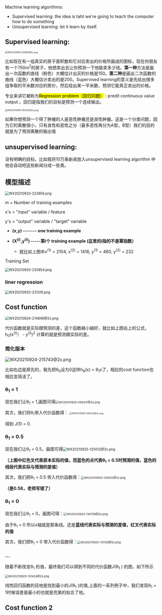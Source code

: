 Machine learning algorithms:

- Supervised learning: the idea is taht we're going to teach the computer how to do something
- Unsupervised learning: let it learn by itself.

 ## Supervised learning:

<img src="https://i.loli.net/2021/09/15/zMhscS4pYb5No1k.png" alt="WX20210915-230641@2x.png" style="zoom:50%;" />

比如现在有一组真实的房子面积数和它对应卖出的价格所画成的图标，现在你朋友有一个750m<sup>2</sup>的房子，他想卖出去让你预测一下他能卖多少钱。**第一种**方法是画出一次函数的直线（粉色）大概估计出买的价格是150。**第二种**是画出二次函数的曲线（蓝色）大概估计卖出的是200。Supervised learning的意义是先给出很多组争取的平米数对应的房价，然后给出某一平米数，预测它能真正卖出的价格。

专业来讲它被称为<mark>Regression problem（回归问题）</mark> : predit continuous value output 。回归是指我们的目标是预测一个连续输出。

<img src="https://i.loli.net/2021/09/16/pwCyWrxm4XJUZYj.png" alt="WX20210916-002342@2x.png" style="zoom:50%;" />

如果你想预测一个得了肿瘤的人是恶性肿瘤还是良性肿瘤。这是一个分类问题，因为它的离散很小，只有良性和恶性之分（最多恶性再分为A型，B型）我们的目的就是为了预测离散的输出值

## unsupervised learning:

没有明确的目标。比如我将10万条新闻放入unsupervised learning algorithm 中他会自动吧这些新闻分成一些类。    

## 模型描述

<img src="https://i.loli.net/2021/09/20/SEqAyMLjmahu9cD.png" alt="WX20210920-223956.png" style="zoom:80%;" />

m = Number of training examples

x's = "input" variable / feature

y's = "output" variable / "target" variable

* **(x,y) ------- one training example**

* **(X<sup>(i)</sup>,y<sup>(i)</sup>) -----第i个 training example (这里的i指的不是幂指数）**
  * 就比如上图中x<sup>(1)</sup> = 2104, x<sup>(2)</sup> = 1416, y<sup>(1)</sup> = 460, y<sup>(2)</sup> = 232

Training Set  

<img src="https://i.loli.net/2021/09/20/Tv8bV46KJXYrSjc.png" alt="WX20210920-230854.png" style="zoom:80%;" />

  ### liner regression

<img src="https://i.loli.net/2021/09/20/QT7AxHZX52Yvmfy.png" alt="WX20210920-231319.png" style="zoom:80%;" />

## Cost function

 <img src="https://i.loli.net/2021/09/24/RUkdhsEMetpKjiS.png" alt="WX20210924-214848@2x.png" style="zoom:80%;" />

代价函数就是实际跟预测的差，这个函数越小越好，就比如上图右上的公式，h<sub>0</sub>(x<sup>(i)</sup>） - y<sup>(i)</sup>)<sup>2</sup> 计算的就是预测跟实际的差。	

### 简化版本

![WX20210924-215743@2x.png](https://i.loli.net/2021/09/24/xXFjG1OYR89PvZp.png)

比如右边是原先的，我先把θ<sub>0</sub>设为0这样h<sub>θ</sub>(x) = θ<sub>1</sub>x了，相应的cost function也相应变简洁了。 



### θ<sub>1</sub> = 1

现在我们让θ<sub>1</sub> = 1,画图可得<img src="https://i.loli.net/2021/09/25/mlPkY3qHudiGKTF.png" alt="WX20210925-092431@2x.png" style="zoom:67%;" />

其次，我们将θ<sub>1</sub>带入代价函数得： <img src="https://i.loli.net/2021/09/25/3eynGWz1Hgi4Npj.png" alt="WX20210925-093202@2x.png" style="zoom:50%;" />

得到 J(1) = 0.

### θ<sub>1</sub> = 0.5

现在我们让θ<sub>1</sub> = 0.5，画图可得<img src="https://i.loli.net/2021/09/25/ky8AO7CVSnvajQi.png" alt="WX20210925-125012@2x.png" style="zoom:80%;" />

**（上图中红色叉代表原本实际的值，而蓝色的点代表θ<sub>1</sub> = 0.5时预测的值，蓝色的线段代表实际与预测的差值）**

其次，我们把θ<sub>1</sub> = 0.5 带入代价函数得：<img src="https://i.loli.net/2021/09/25/I72g5R1T8FLfokV.png" alt="WX20210925-125632@2x.png" style="zoom:67%;" />

**（是0.58，老师写错了）**

### θ<sub>1</sub> = 0

 现在我们让θ<sub>1</sub> = 0，画图可得：<img src="https://i.loli.net/2021/09/25/txi2qHgfK18dSCZ.png" alt="WX20210925-130758@2x.png" style="zoom:67%;" />

由于θ<sub>1</sub> = 0 所以x轴就是那条线。还是**蓝线代表实际与预测的差值，红叉代表实际的值**

其次，我们把θ<sub>1</sub> = 0 带入代价函数得：<img src="https://i.loli.net/2021/09/25/FTNw4dH6zgluOo1.png" alt="WX20210925-131129@2x.png" style="zoom:67%;" />

### ...

随着不断改变θ<sub>1</sub> 的值，最终我们可以得到不同的代价函数J(θ<sub>1</sub> ) 的图，如下所示

<img src="https://i.loli.net/2021/09/25/2Zbv4iEXB7pNPOL.png" alt="WX20210925-131424@2x.png" style="zoom:67%;" />

 



线性回归函数的目地是找到最小的J(θ<sub>1</sub> )的值,上面的一系列例子中，我们发现θ<sub>1</sub>  = 1时候误差是最小的也就是完美的拟合了他。



## Cost function 2

























